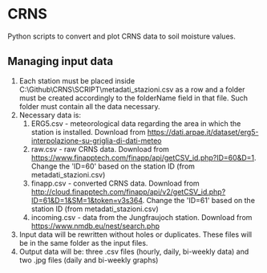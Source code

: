 # CRNS
Python scripts to convert and plot CRNS data to soil moisture values.


## Managing input data

1. Each station must be placed inside C:\Github\CRNS\SCRIPT\metadati_stazioni.csv as a row and a folder must be created accordingly to the folderName field in that file. Such folder must contain all the data necessary.
2. Necessary data is:
	1. ERG5.csv - meteorological data regarding the area in which the station is installed. Download from https://dati.arpae.it/dataset/erg5-interpolazione-su-griglia-di-dati-meteo
	3. raw.csv - raw CRNS data. Download from https://www.finapptech.com/finapp/api/getCSV_id.php?ID=60&D=1. Change the 'ID=60' based on the station ID (from metadati_stazioni.csv)
 	4. finapp.csv - converted CRNS data. Download from http://cloud.finapptech.com/finapp/api/v2/getCSV_id.php?ID=61&D=1&SM=1&token=v3s364. Change the 'ID=61' based on the station ID (from metadati_stazioni.csv)
	5. incoming.csv - data from the Jungfraujoch station. Download from https://www.nmdb.eu/nest/search.php
3. Input data will be rewritten without holes or duplicates. These files will be in the same folder as the input files.
4. Output data will be: three .csv files (hourly, daily, bi-weekly data) and two .jpg files (daily and bi-weekly graphs)
